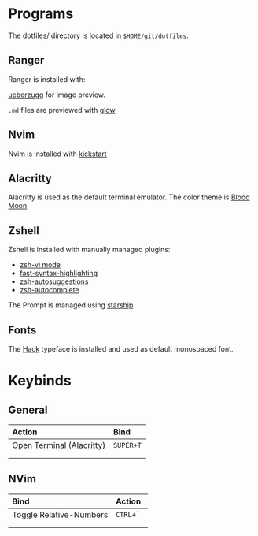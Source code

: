 # Programs

The dotfiles/ directory is located in `$HOME/git/dotfiles`.

## Ranger

Ranger is installed with:

[ueberzugg](https://github.com/jstkdng/ueberzugpp) for image preview.

`.md` files are previewed with [glow](https://github.com/charmbracelet/glow)

## Nvim

Nvim is installed with [kickstart](https://github.com/nvim-lua/kickstart.nvim)



## Alacritty 

Alacritty is used as the default terminal emulator.
The color theme is [Blood Moon](https://github.com/dguo/blood-moon)

## Zshell

Zshell is installed with manually managed plugins:

- [zsh-vi mode](https://github.com/jeffreytse/zsh-vi-mode) 
- [fast-syntax-highlighting](https://github.com/zdharma-continuum/fast-syntax-highlighting)
- [zsh-autosuggestions](https://github.com/zsh-users/zsh-autosuggestions)
- [zsh-autocomplete](https://github.com/marlonrichert/zsh-autocomplete)

The Prompt is managed using [starship](starship.rc)

## Fonts
The [Hack](https://github.com/source-foundry/Hack) typeface is installed and used as default monospaced font.



# Keybinds

## General

|Action |   Bind  |
|:------|:----------|
|Open Terminal (Alacritty)      |  `SUPER+T`         |
|       |           |
|       |           |




## NVim

|Bind   | Action    |
|:------|:----------|
|Toggle Relative-Numbers | ``CTRL+` ``         |
|       |           |
|       |           |


